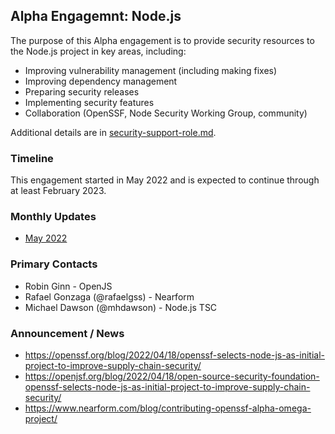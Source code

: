 ## Alpha Engagemnt: Node.js 

The purpose of this Alpha engagement is to provide security resources to the Node.js project
in key areas, including:

* Improving vulnerability management (including making fixes)
* Improving dependency management
* Preparing security releases
* Implementing security features
* Collaboration (OpenSSF, Node Security Working Group, community)

Additional details are in [security-support-role.md](security-support-role.md).

### Timeline

This engagement started in May 2022 and is expected to continue through at least February 2023.

### Monthly Updates

* [May 2022](update-2022-05.md)

### Primary Contacts

* Robin Ginn - OpenJS
* Rafael Gonzaga (@rafaelgss) - Nearform
* Michael Dawson (@mhdawson) - Node.js TSC

### Announcement / News

* <https://openssf.org/blog/2022/04/18/openssf-selects-node-js-as-initial-project-to-improve-supply-chain-security/>
* <https://openjsf.org/blog/2022/04/18/open-source-security-foundation-openssf-selects-node-js-as-initial-project-to-improve-supply-chain-security/>
* <https://www.nearform.com/blog/contributing-openssf-alpha-omega-project/>
